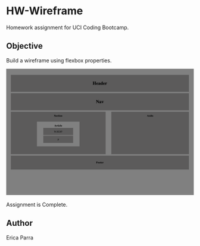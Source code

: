# HW-Wireframe

Homework assignment for UCI Coding Bootcamp. 

## Objective 

Build a wireframe using flexbox properties.

![](assets/readmeimage.png)

Assignment is Complete. 

## Author

Erica Parra
